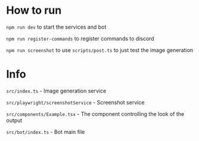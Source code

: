 # How to run
`npm run dev` to start the services and bot

`npm run register-commands` to register commands to discord

`npm run screenshot` to use `scripts/post.ts` to just test the image generation

# Info
`src/index.ts` - Image generation service

`src/playwright/screenshotService` - Screenshot service

`src/components/Example.tsx` - The component controlling the look of the output

`src/bot/index.ts` - Bot main file
